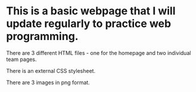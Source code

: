 # This is a basic webpage that I will update regularly to practice web programming.

There are 3 different HTML files - one for the homepage and two individual team pages.

There is an external CSS stylesheet.

There are 3 images in png format.
